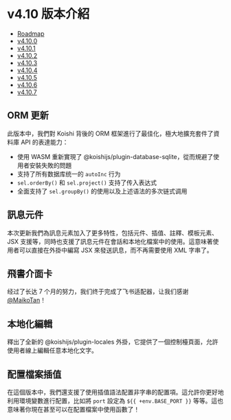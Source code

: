 # v4.10 版本介紹

- [Roadmap](https://github.com/koishijs/koishi/issues/839)
- [v4.10.0](https://github.com/koishijs/koishi/releases/tag/4.10.0)
- [v4.10.1](https://github.com/koishijs/koishi/releases/tag/4.10.1)
- [v4.10.2](https://github.com/koishijs/koishi/releases/tag/4.10.2)
- [v4.10.3](https://github.com/koishijs/koishi/releases/tag/4.10.3)
- [v4.10.4](https://github.com/koishijs/koishi/releases/tag/4.10.4)
- [v4.10.5](https://github.com/koishijs/koishi/releases/tag/4.10.5)
- [v4.10.6](https://github.com/koishijs/koishi/releases/tag/4.10.6)
- [v4.10.7](https://github.com/koishijs/koishi/releases/tag/4.10.7)

## ORM 更新

此版本中，我們對 Koishi 背後的 ORM 框架進行了最佳化，極大地擴充套件了資料庫 API 的表達能力：

- 使用 WASM 重新實現了 @koishijs/plugin-database-sqlite，從而規避了使用者安裝失敗的問題
- 支持了所有数据库统一的 `autoInc` 行为
- `sel.orderBy()` 和 `sel.project()` 支持了传入表达式
- 全面支持了 `sel.groupBy()` 的使用以及上述语法的多次链式调用

## 訊息元件

本次更新我們為訊息元素加入了更多特性，包括元件、插值、註釋、模板元素、JSX 支援等，同時也支援了訊息元件在會話和本地化檔案中的使用。這意味著使用者可以直接在外掛中編寫 JSX 來發送訊息，而不再需要使用 XML 字串了。

## 飛書介面卡

经过了长达 7 个月的努力，我们终于完成了飞书适配器，让我们感谢 [@MaikoTan](https://github.com/maikotan)！

## 本地化編輯

釋出了全新的 @koishijs/plugin-locales 外掛，它提供了一個控制檯頁面，允許使用者線上編輯任意本地化文字。

## 配置檔案插值

<div v-pre>

在這個版本中，我們還支援了使用插值語法配置非字串的配置項。這允許你更好地利用環境變數進行配置，比如將 `port` 設定為 `${{ +env.BASE_PORT }}` 等等。這也意味著你現在甚至可以在配置檔案中使用函數了！

</div>
